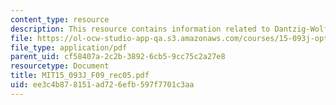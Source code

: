 ```yaml
---
content_type: resource
description: This resource contains information related to Dantzig-Wolfe decomposition.
file: https://ol-ocw-studio-app-qa.s3.amazonaws.com/courses/15-093j-optimization-methods-fall-2009/ee3c4b878151ad726efb597f7701c3aa_MIT15_093J_F09_rec05.pdf
file_type: application/pdf
parent_uid: cf58407a-2c2b-3892-6cb5-9cc75c2a27e8
resourcetype: Document
title: MIT15_093J_F09_rec05.pdf
uid: ee3c4b87-8151-ad72-6efb-597f7701c3aa
---
```

